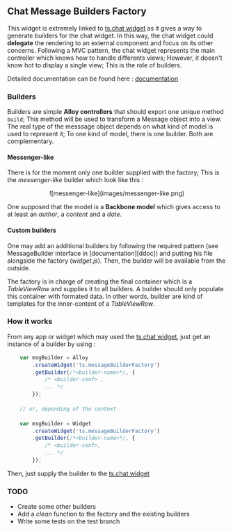 ## Chat Message Builders Factory
This widget is extremely linked to [ts.chat widget][tschat]
as it gives a way to generate builders for the chat widget.
In this way, the chat widget could **delegate** the rendering to an external component and focus on
its other concerns. Following a MVC pattern, the chat widget represents the main controller which
knows how to handle differents views; However, it doesn't know hot to display a single view; This is
the role of builders.

Detailed documentation can be found here : [documentation][doc]

### Builders 
Builders are simple **Alloy controllers** that should export one unique method `build`; This method
will be used to transform a Message object into a view. The real type of the messsage object depends
on what kind of model is used to represent it; To one kind of model, there is one builder. Both
are complementary.

#### Messenger-like 
There is for the moment only one builder supplied with the factory; This is the *messenger-like*
builder which look like this :

<div style="width=100%; text-align: center">
![messenger-like](images/messenger-like.png)
</div>

One supposed that the model is a **Backbone model** which gives access to at least an *author*, a
*content* and a *date*.

#### Custom builders
One may add an additional builders by following the required pattern (see MessageBuilder interface
in [documentation][ddoc]) and putting his file alongside
the factory (*widget.js*). Then, the builder will be available from the outside.

The factory is in charge of creating the final container which is a *TableViewRow* and supplies it
to all builders. A builder should only populate this container with formated data. In other words,
builder are kind of templates for the inner-content of a *TableViewRow*.

### How it works
From any app or widget which may used the [ts.chat widget][tschat], just get an instance of a
builder by using :

```javascript
    var msgBuilder = Alloy
        .createWidget('ts.messageBuilderFactory')
        .getBuilder(/*<builder-name>*/, {
            /* <builder-conf> ,
            ... */
        });

    // or, depending of the context

    var msgBuilder = Widget
        .createWidget('ts.messageBuilderFactory')
        .getBuilder(/*<builder-name>*/, {
            /* <builder-conf>,
            ... */
        });
```

Then, just supply the builder to the [ts.chat widget][tschat]

### TODO
- Create some other builders
- Add a *clean* function to the factory and the existing builders
- Write some tests on the test branch


[tschat]: https://github.com/thesmiths-widgets/ts.chat
[doc]: https://thesmiths-widgets/ts.messageBuilderFactory
